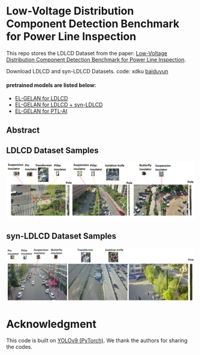 # Low-Voltage Distribution Component Detection Benchmark for Power Line Inspection


This repo stores the LDLCD Dataset from the paper: [Low-Voltage Distribution Component Detection
Benchmark for Power Line Inspection]().

<!-- This repo stores the PTL-AI Furnas Dataset from the paper: [PTL-AI Furnas Dataset: A Public Dataset for Fault Detection in Power Transmission Lines Using Aerial Images](http://sibgrapi.sid.inpe.br/col/sid.inpe.br/sibgrapi/2022/09.22.22.53/doc/oliveira-33_inpe.pdf). -->




Download LDLCD and syn-LDLCD Datasets. code: xdku [baiduyun](https://pan.baidu.com/s/1KXV7SBJf7T5l3L7YYjjfAw?pwd=xdku)


#### pretrained models are listed below:

- [EL-GELAN for LDLCD]()
- [EL-GELAN for LDLCD + syn-LDLCD]()
- [EL-GELAN for PTL-AI]()


## Abstract


<!--## Datasets Statistics

![statistics](imgs/statistics.png) -->

## LDLCD Dataset Samples

![samples](data/images/ldlcd.png)

## syn-LDLCD Dataset Samples

![samples](data/images/syn-ldlcd.png)

# Acknowledgment
	
This code is built on [YOLOv9 (PyTorch)](https://github.com/WongKinYiu/yolov9). We thank the authors for sharing the codes.

